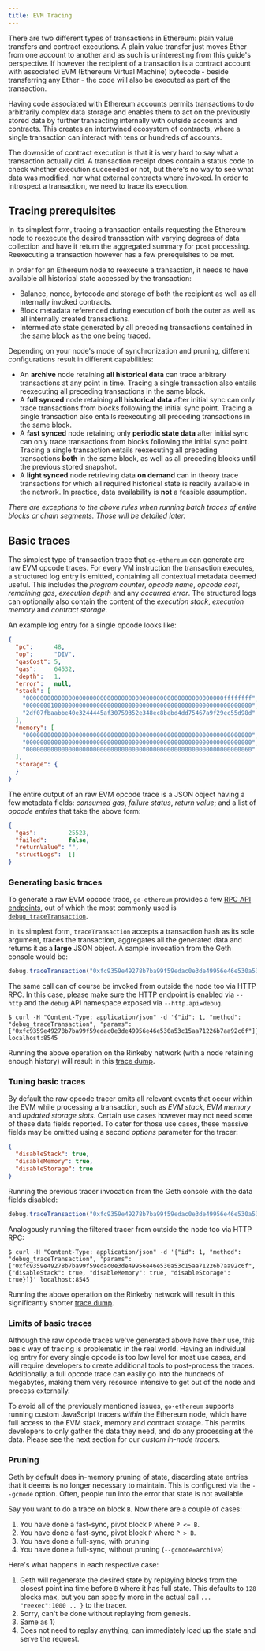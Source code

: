 ```yaml
---
title: EVM Tracing
---
```


There are two different types of transactions in Ethereum: plain value transfers and
contract executions. A plain value transfer just moves Ether from one account to another
and as such is uninteresting from this guide's perspective. If however the recipient of a
transaction is a contract account with associated EVM (Ethereum Virtual Machine)
bytecode - beside transferring any Ether - the code will also be executed as part of the
transaction.

Having code associated with Ethereum accounts permits transactions to do arbitrarily
complex data storage and enables them to act on the previously stored data by further
transacting internally with outside accounts and contracts. This creates an intertwined
ecosystem of contracts, where a single transaction can interact with tens or hundreds of
accounts.

The downside of contract execution is that it is very hard to say what a transaction
actually did. A transaction receipt does contain a status code to check whether execution
succeeded or not, but there's no way to see what data was modified, nor what external
contracts where invoked. In order to introspect a transaction, we need to trace its
execution.

## Tracing prerequisites

In its simplest form, tracing a transaction entails requesting the Ethereum node to
reexecute the desired transaction with varying degrees of data collection and have it
return the aggregated summary for post processing. Reexecuting a transaction however has a
few prerequisites to be met.

In order for an Ethereum node to reexecute a transaction, it needs to have available all
historical state accessed by the transaction:

 * Balance, nonce, bytecode and storage of both the recipient as well as all internally invoked contracts.
 * Block metadata referenced during execution of both the outer as well as all internally created transactions.
 * Intermediate state generated by all preceding transactions contained in the same block as the one being traced.

Depending on your node's mode of synchronization and pruning, different configurations
result in different capabilities:

 * An **archive** node retaining **all historical data** can trace arbitrary transactions
   at any point in time. Tracing a single transaction also entails reexecuting all
   preceding transactions in the same block.
 * A **full synced** node retaining **all historical data** after initial sync can only
   trace transactions from blocks following the initial sync point. Tracing a single
   transaction also entails reexecuting all preceding transactions in the same block.
 * A **fast synced** node retaining only **periodic state data** after initial sync can
   only trace transactions from blocks following the initial sync point. Tracing a single
   transaction entails reexecuting all preceding transactions **both** in the same block,
   as well as all preceding blocks until the previous stored snapshot.
 * A **light synced** node retrieving data **on demand** can in theory trace transactions
   for which all required historical state is readily available in the network. In
   practice, data availability is **not** a feasible assumption.

*There are exceptions to the above rules when running batch traces of entire blocks or
chain segments. Those will be detailed later.*

## Basic traces

The simplest type of transaction trace that `go-ethereum` can generate are raw EVM opcode
traces. For every VM instruction the transaction executes, a structured log entry is
emitted, containing all contextual metadata deemed useful. This includes the *program
counter*, *opcode name*, *opcode cost*, *remaining gas*, *execution depth* and any
*occurred error*. The structured logs can optionally also contain the content of the
*execution stack*, *execution memory* and *contract storage*.

An example log entry for a single opcode looks like:

```json
{
  "pc":      48,
  "op":      "DIV",
  "gasCost": 5,
  "gas":     64532,
  "depth":   1,
  "error":   null,
  "stack": [
    "00000000000000000000000000000000000000000000000000000000ffffffff",
    "0000000100000000000000000000000000000000000000000000000000000000",
    "2df07fbaabbe40e3244445af30759352e348ec8bebd4dd75467a9f29ec55d98d"
  ],
  "memory": [
    "0000000000000000000000000000000000000000000000000000000000000000",
    "0000000000000000000000000000000000000000000000000000000000000000",
    "0000000000000000000000000000000000000000000000000000000000000060"
  ],
  "storage": {
  }
}
```

The entire output of an raw EVM opcode trace is a JSON object having a few metadata
fields: *consumed gas*, *failure status*, *return value*; and a list of *opcode entries*
that take the above form:

```json
{
  "gas":         25523,
  "failed":      false,
  "returnValue": "",
  "structLogs":  []
}
```

### Generating basic traces

To generate a raw EVM opcode trace, `go-ethereum` provides a few [RPC API
endpoints](../rpc/ns-debug), out of which the most commonly used is
[`debug_traceTransaction`](../rpc/ns-debug#debug_tracetransaction).

In its simplest form, `traceTransaction` accepts a transaction hash as its sole argument,
traces the transaction, aggregates all the generated data and returns it as a **large**
JSON object. A sample invocation from the Geth console would be:

```js
debug.traceTransaction("0xfc9359e49278b7ba99f59edac0e3de49956e46e530a53c15aa71226b7aa92c6f")
```

The same call can of course be invoked from outside the node too via HTTP RPC. In this
case, please make sure the HTTP endpoint is enabled via `--http` and the `debug` API
namespace exposed via `--http.api=debug`.

```
$ curl -H "Content-Type: application/json" -d '{"id": 1, "method": "debug_traceTransaction", "params": ["0xfc9359e49278b7ba99f59edac0e3de49956e46e530a53c15aa71226b7aa92c6f"]}' localhost:8545
```

Running the above operation on the Rinkeby network (with a node retaining enough history)
will result in this [trace dump](https://gist.github.com/karalabe/c91f95ac57f5e57f8b950ec65ecc697f).

### Tuning basic traces

By default the raw opcode tracer emits all relevant events that occur within the EVM while
processing a transaction, such as *EVM stack*, *EVM memory* and *updated storage slots*.
Certain use cases however may not need some of these data fields reported. To cater for
those use cases, these massive fields may be omitted using a second *options* parameter
for the tracer:

```json
{
  "disableStack": true,
  "disableMemory": true,
  "disableStorage": true
}
```

Running the previous tracer invocation from the Geth console with the data fields
disabled:

```js
debug.traceTransaction("0xfc9359e49278b7ba99f59edac0e3de49956e46e530a53c15aa71226b7aa92c6f", {disableStack: true, disableMemory: true, disableStorage: true})
```

Analogously running the filtered tracer from outside the node too via HTTP RPC:

```
$ curl -H "Content-Type: application/json" -d '{"id": 1, "method": "debug_traceTransaction", "params": ["0xfc9359e49278b7ba99f59edac0e3de49956e46e530a53c15aa71226b7aa92c6f", {"disableStack": true, "disableMemory": true, "disableStorage": true}]}' localhost:8545
```

Running the above operation on the Rinkeby network will result in this significantly
shorter [trace dump](https://gist.github.com/karalabe/d74a7cb33a70f2af75e7824fc772c5b4).

### Limits of basic traces

Although the raw opcode traces we've generated above have their use, this basic way of
tracing is problematic in the real world. Having an individual log entry for every single
opcode is too low level for most use cases, and will require developers to create
additional tools to post-process the traces. Additionally, a full opcode trace can easily
go into the hundreds of megabytes, making them very resource intensive to get out of the
node and process externally.

To avoid all of the previously mentioned issues, `go-ethereum` supports running custom
JavaScript tracers *within* the Ethereum node, which have full access to the EVM stack,
memory and contract storage. This permits developers to only gather the data they need,
and do any processing **at** the data. Please see the next section for our *custom in-node
tracers*.

### Pruning

Geth by default does in-memory pruning of state, discarding state entries that it deems is
no longer necessary to maintain. This is configured via the `--gcmode` option. Often,
people run into the error that state is not available.

Say you want to do a trace on block `B`. Now there are a couple of cases:

1. You have done a fast-sync, pivot block `P` where `P <= B`.
2. You have done a fast-sync, pivot block `P` where `P > B`. 
3. You have done a full-sync, with pruning
4. You have done a full-sync, without pruning (`--gcmode=archive`)

Here's what happens in each respective case:

1. Geth will regenerate the desired state by replaying blocks from the closest point ina
   time before `B` where it has full state. This defaults to `128` blocks max, but you can
   specify more in the actual call `... "reexec":1000 .. }` to the tracer.
2. Sorry, can't be done without replaying from genesis.   
3. Same as 1)
4. Does not need to replay anything, can immediately load up the state and serve the request. 

